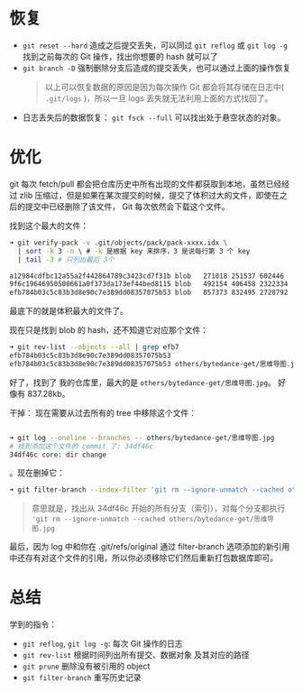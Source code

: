 # 恢复

- `git reset --hard` 造成之后提交丢失，可以同过 `git reflog` 或 `git log -g` 找到之前每次的 Git 操作，找出你想要的 hash 就可以了
- `git branch -D` 强制删除分支后造成的提交丢失，也可以通过上面的操作恢复
  > 以上可以恢复数据的原因是因为每次操作 Git 都会将其存储在日志中( `.git/logs` )，所以一旦 logs 丢失就无法利用上面的方式找回了。
- 日志丢失后的数据恢复： `git fsck --full` 可以找出处于悬空状态的对象。

# 优化

git 每次 fetch/pull 都会把仓库历史中所有出现的文件都获取到本地，虽然已经经过 zlib 压缩过，但是如果在某次提交的时候，提交了体积过大的文件，即使在之后的提交中已经删除了该文件， Git 每次依然会下载这个文件。

找到这个最大的文件：

```sh
➜ git verify-pack -v .git/objects/pack/pack-xxxx.idx \
  | sort -k 3 -n \ # -k 是根据 key 来排序，3 是说每行第 3 个 key
  | tail -3 # 只列出最后 3个

a12984cdfbc12a55a2f442864789c3423cd7f31b blob   271018 251537 602446
9f6c19646950500661a0f373da173ef44bed8115 blob   492154 406458 2322334
efb784b03c5c83b3d8e90c7e389dd08357075b53 blob   857373 832495 2728792
```

最底下的就是体积最大的文件了。

现在只是找到 blob 的 hash，还不知道它对应那个文件：

```sh
➜ git rev-list --objects --all | grep efb7
efb784b03c5c83b3d8e90c7e389dd08357075b53
efb784b03c5c83b3d8e90c7e389dd08357075b53 others/bytedance-get/思维导图.jpg
```

好了，找到了 我的仓库里，最大的是 `others/bytedance-get/思维导图.jpg`。 好像有 837.28kb。

干掉：
现在需要从过去所有的 tree 中移除这个文件：

```sh

➜ git log --oneline --branches -- others/bytedance-get/思维导图.jpg
# 找到添加这个文件的 commit 了: 34df46c
34df46c core: dir change
```

。现在删掉它：

```sh
➜ git filter-branch --index-filter 'git rm --ignore-unmatch --cached others/bytedance-get/思维导图.jpg' -- 34df46c^..
```

> 意思就是，找出从 34df46c 开始的所有分支（索引），对每个分支都执行 `'git rm --ignore-unmatch --cached others/bytedance-get/思维导图.jpg`

最后，因为 log 中和你在 .git/refs/original 通过 filter-branch 选项添加的新引用中还存有对这个文件的引用，所以你必须移除它们然后重新打包数据库即可。

# 总结

学到的指令：

- `git reflog`, `git log -g`: 每次 Git 操作的日志
- `git rev-list` 根据时间列出所有提交、数据对象 及其对应的路径
- `git prune` 删除没有被引用的 object
- `git filter-branch` 重写历史记录
